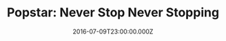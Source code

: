 ---
title: "Popstar: Never Stop Never Stopping"
year: 2016
date: 2016-07-09T23:00:00.000Z
permalink: /almanac/movies/2016-07-10-popstar-never-stop-never-stopping/index.html
rating: 3
---